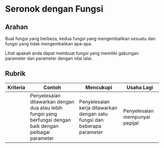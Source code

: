 # Seronok dengan Fungsi

## Arahan

Buat fungsi yang berbeza, kedua fungsi yang mengembalikan sesuatu dan fungsi yang tidak mengembalikan apa-apa.

Lihat apakah anda dapat membuat fungsi yang memiliki gabungan parameter dan parameter dengan nilai lalai.

## Rubrik

| Kriteria | Contoh                                                                                                    | Mencukupi                                                               | Usaha Lagi                     |
| -------- | --------------------------------------------------------------------------------------------------------- | ----------------------------------------------------------------------- | ------------------------------ |
|          | Penyelesaian ditawarkan dengan dua atau lebih fungsi yang berfungsi dengan baik dengan pelbagai parameter | Penyelesaian kerja ditawarkan dengan satu fungsi dan beberapa parameter | Penyelesaian mempunyai pepijat |
